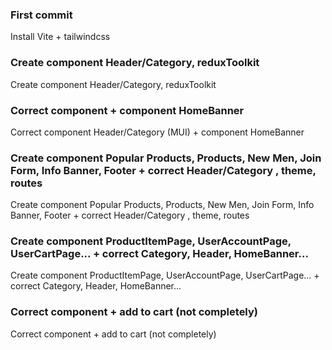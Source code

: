 ### First commit

Install Vite + tailwindcss

### Create component Header/Category, reduxToolkit

Create component Header/Category, reduxToolkit

### Correct component + component HomeBanner

Correct component Header/Category (MUI) + component HomeBanner

### Create component Popular Products, Products, New Men, Join Form, Info Banner, Footer + correct Header/Category , theme, routes

Create component Popular Products, Products, New Men, Join Form, Info Banner, Footer + correct Header/Category , theme, routes

### Create component ProductItemPage, UserAccountPage, UserCartPage... + correct Category, Header, HomeBanner...

Create component ProductItemPage, UserAccountPage, UserCartPage... + correct Category, Header, HomeBanner...

### Correct component + add to cart (not completely)

Correct component + add to cart (not completely)
